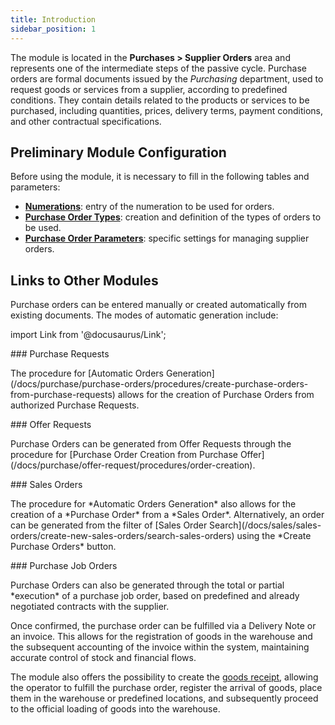```yaml
---
title: Introduction
sidebar_position: 1
---
```


The module is located in the **Purchases > Supplier Orders** area and represents one of the intermediate steps of the passive cycle. Purchase orders are formal documents issued by the *Purchasing* department, used to request goods or services from a supplier, according to predefined conditions. They contain details related to the products or services to be purchased, including quantities, prices, delivery terms, payment conditions, and other contractual specifications.   


## **Preliminary Module Configuration**

Before using the module, it is necessary to fill in the following tables and parameters:     
- [**Numerations**](/docs/configurations/tables/fluentis-numerations): entry of the numeration to be used for orders.       
- [**Purchase Order Types**](/docs/configurations/tables/purchase/purchase-orders-type): creation and definition of the types of orders to be used.
- [**Purchase Order Parameters**](/docs/configurations/parameters/purchase/purchase-orders-parameters): specific settings for managing supplier orders.

## **Links to Other Modules**

Purchase orders can be entered manually or created automatically from existing documents. The modes of automatic generation include:

import Link from '@docusaurus/Link';

<div className="cardContainer">
    <div className="card">
###     <Link to="/docs/purchase/purchase-requests/general-overview">Purchase Requests</Link>
        <p>The procedure for [Automatic Orders Generation](/docs/purchase/purchase-orders/procedures/create-purchase-orders-from-purchase-requests) allows for the creation of Purchase Orders from authorized Purchase Requests.     </p>
    </div>
    <div className="card">
###     <Link to="/docs/purchase/offer-request/settings">Offer Requests</Link>
        <p>Purchase Orders can be generated from Offer Requests through the procedure for [Purchase Order Creation from Purchase Offer](/docs/purchase/offer-request/procedures/order-creation). </p>
    </div>
</div>
<div className="cardContainer">
    <div className="card">
###     <Link to="/docs/sales/sales-orders/settings">Sales Orders</Link>
        <p>The procedure for *Automatic Orders Generation* also allows for the creation of a *Purchase Order* from a *Sales Order*. Alternatively, an order can be generated from the filter of [Sales Order Search](/docs/sales/sales-orders/create-new-sales-orders/search-sales-orders) using the *Create Purchase Orders* button.         </p>
    </div>
    <div className="card">
###     <Link to="/docs/purchase/purchase-job-order/general-overview">Purchase Job Orders</Link>
        <p>Purchase Orders can also be generated through the total or partial *execution* of a purchase job order, based on predefined and already negotiated contracts with the supplier.  </p>
    </div>
</div>


Once confirmed, the purchase order can be fulfilled via a Delivery Note or an invoice. This allows for the registration of goods in the warehouse and the subsequent accounting of the invoice within the system, maintaining accurate control of stock and financial flows.

The module also offers the possibility to create the [goods receipt](/docs/purchase/goods-reception/receipt-goods-form-settings-and-structure), allowing the operator to fulfill the purchase order, register the arrival of goods, place them in the warehouse or predefined locations, and subsequently proceed to the official loading of goods into the warehouse.